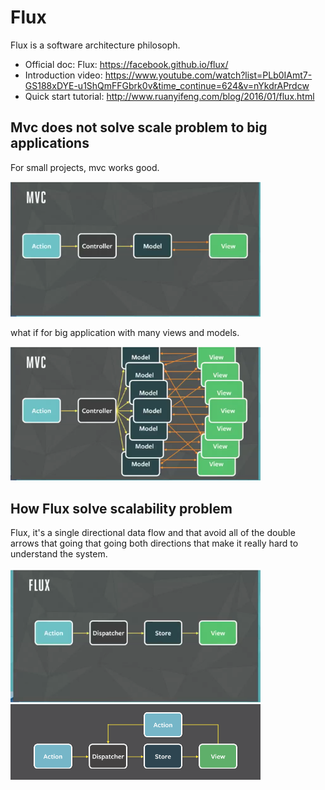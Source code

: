 # Flux

Flux is a software architecture philosoph.

- Official doc: Flux: https://facebook.github.io/flux/
- Introduction video: https://www.youtube.com/watch?list=PLb0IAmt7-GS188xDYE-u1ShQmFFGbrk0v&time_continue=624&v=nYkdrAPrdcw
- Quick start tutorial: http://www.ruanyifeng.com/blog/2016/01/flux.html

## Mvc does not solve scale problem to big applications

For small projects, mvc works good.
<br>

<img src="../../includes/img/02.mvc_01.png" alt="redux store" width="400">

what if for big application with many views and models.

<img src="../../includes/img/02.mvc_02.png" alt="redux store" width="400">

## How Flux solve scalability problem

Flux, it's a single directional data flow and that avoid all of the double arrows that going that going both directions that make it really hard to understand the system.

<img src="../../includes/img/03.flux_01.png" alt="redux store" width="400">

<img src="../../includes/img/03.flux_02.png" alt="redux store" width="400">